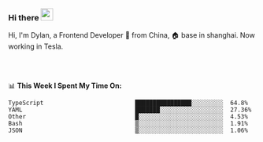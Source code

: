 ### Hi there <img src="https://media.giphy.com/media/hvRJCLFzcasrR4ia7z/giphy.gif" width="25px">

<!-- ![visitors](https://visitor-badge.glitch.me/badge?page_id=dislfyer.dislfyer) -->

Hi, I'm Dylan, a Frontend Developer 🚀 from China, 🏠 base in shanghai. Now working in Tesla.

<br/>
<br/>

📊 **This Week I Spent My Time On:**


<!--START_SECTION:waka-->

```text
TypeScript                          ████████████████░░░░░░░░░  64.8%
YAML                                ███████░░░░░░░░░░░░░░░░░░  27.36%
Other                               █░░░░░░░░░░░░░░░░░░░░░░░░  4.53%
Bash                                ▒░░░░░░░░░░░░░░░░░░░░░░░░  1.91%
JSON                                ▒░░░░░░░░░░░░░░░░░░░░░░░░  1.06%
```

<!--END_SECTION:waka-->

<!--
**About Me:**
 -->
